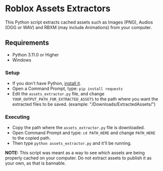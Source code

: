 # Roblox Assets Extractors
 This Python script extracts cached assets such as Images (PNG), Audios (OGG or WAV) and RBXM (may include Animations) from your computer.

## Requirements
- Python 3.11.0 or Higher
- Windows

### Setup
- If you don't have Python, [install it](https://www.python.org/downloads/).
- Open a Command Prompt, type: `pip install requests`
- Edit the `assets_extractor.py` file, and change `YOUR_OUTPUT_PATH_FOR_EXTRACTED_ASSETS` to the path where you want the extracted files to be saved. (example: "/Downloads/ExtractedAssets/")

### Executing
- Copy the path where the `assets_extractor.py` file is downloaded.
- Open Command Prompt and type: `cd PATH_HERE` and change `PATH_HERE` to the copied path.
- Then type `python assets_extractor.py` and it'll be running.

**NOTE:** This script was meant as a way to see which assets are being properly cached on your computer. Do not extract assets to publish it as your own, as that is bannable.
